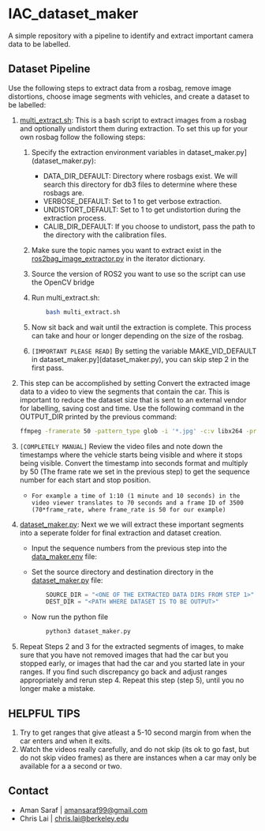 # IAC_dataset_maker

A simple repository with a pipeline to identify and extract important camera data to be labelled.

## Dataset Pipeline

Use the following steps to extract data from a rosbag, remove image distortions, choose image segments with vehicles, and create a dataset to be labelled:

1. [multi_extract.sh](multi_extract.sh): This is a bash script to extract images from a rosbag and optionally undistort them during extraction. To set this up for your own rosbag follow the following steps:
    1. Specify the extraction environment variables in dataset_maker.py](dataset_maker.py):
        * DATA_DIR_DEFAULT: Directory where rosbags exist. We will search this directory for db3 files to determine where these rosbags are.
        * VERBOSE_DEFAULT: Set to 1 to get verbose extraction.
        * UNDISTORT_DEFAULT: Set to 1 to get undistortion during the extraction process.
        * CALIB_DIR_DEFAULT: If you choose to undistort, pass the path to the directory with the calibration files.

    2. Make sure the topic names you want to extract exist in the [ros2bag_image_extractor.py](ros2bag_image_extractor.py) in the iterator dictionary.
    3. Source the version of ROS2 you want to use so the script can use the OpenCV bridge
    4. Run multi_extract.sh:

        ```bash
            bash multi_extract.sh
        ```

    5. Now sit back and wait until the extraction is complete. This process can take and hour or longer depending on the size of the rosbag.
    6. `[IMPORTANT PLEASE READ]` By setting the variable MAKE_VID_DEFAULT in dataset_maker.py](dataset_maker.py), you can skip step 2 in the first pass.

2. This step can be accomplished by setting Convert the extracted image data to a video to view the segments that contain the car. This is important to reduce the dataset size that is sent to an external vendor for labelling, saving cost and time. Use the following command in the OUTPUT_DIR printed by the previous command:

    ```bash
    ffmpeg -framerate 50 -pattern_type glob -i '*.jpg' -c:v libx264 -profile:v high -crf 20 -pix_fmt yuv420p <NAME_AND_PATH_OF_VIDEO_FILE_OUTPUT.mp4>
    ```

3. `[COMPLETELY MANUAL]` Review the video files and note down the timestamps where the vehicle starts being visible and where it stops being visible. Convert the timestamp into seconds format and multiply by 50 (The frame rate we set in the previous step) to get the sequence number for each start and stop position.

    * `For example a time of 1:10 (1 minute and 10 seconds) in the video viewer translates to 70 seconds and a frame ID of 3500 (70*frame_rate, where frame_rate is 50 for our example)`

4. [dataset_maker.py](dataset_maker.py): Next we we will extract these important segments into a seperate folder for final extraction and dataset creation.
    * Input the sequence numbers from the previous step into the [data_maker.env](data_maker.env) file:

    * Set the source directory and destination directory in the [dataset_maker.py](dataset_maker.py) file:

        ```python
            SOURCE_DIR = "<ONE OF THE EXTRACTED DATA DIRS FROM STEP 1>"
            DEST_DIR = "<PATH WHERE DATASET IS TO BE OUTPUT>"
        ```

    * Now run the python file

        ```bash
            python3 dataset_maker.py
        ```

5. Repeat Steps 2 and 3 for the extracted segments of images, to make sure that you have not removed images that had the car but you stopped early, or images that had the car and you started late in your ranges. If you find such discrepancy go back and adjust ranges appropriately and rerun step 4. Repeat this step (step 5), until you no longer make a mistake.

## HELPFUL TIPS

1. Try to get ranges that give atleast a 5-10 second margin from when the car enters and when it exits.
2. Watch the videos really carefully, and do not skip (its ok to go fast, but do not skip video frames) as there are instances when a car may only be available for a a second or two.

## Contact

* Aman Saraf | [amansaraf99@gmail.com](mailto:amansaraf99@gmail.com)
* Chris Lai  | [chris.lai@berkeley.edu](mailto:chris.lai@berkeley.edu)
